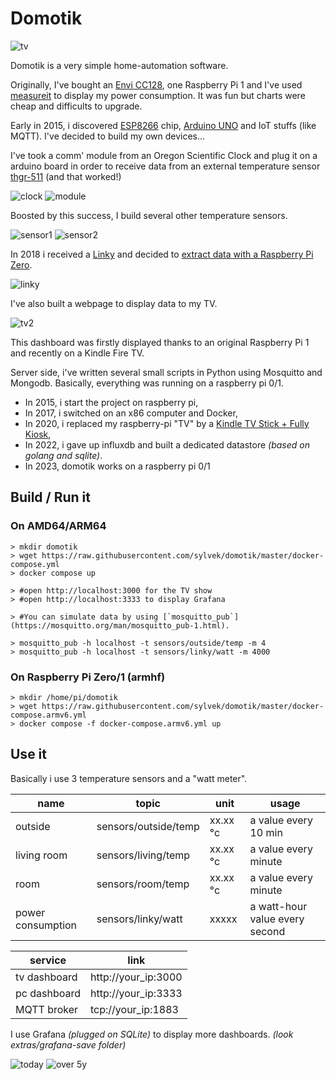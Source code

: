 # Domotik

![tv](extras/tv.png)

Domotik is a very simple home-automation software.

Originally, I've bought an [Envi CC128](http://www.currentcost.com/product-cc128.html), one Raspberry Pi 1 and I've used [measureit](https://github.com/lalelunet/measureit/wiki/The-end-of-the-measureit-project-%3F!) to display my power consumption. It was fun but charts were cheap and difficults to upgrade.

Early in 2015, i discovered [ESP8266](https://fr.wikipedia.org/wiki/ESP8266) chip, [Arduino UNO](https://en.wikipedia.org/wiki/Arduino_Uno) and IoT stuffs (like MQTT). I've decided to build my own devices…

I've took a comm' module from an Oregon Scientific Clock and plug it on a arduino board in order to receive data from an external temperature sensor [thgr-511](https://www.disteo-sante.fr/accessoires/1759-thgr-511-sonde-thermo-hygro-.html) (and that worked!)

![clock](extras/oregonscientist.jpg)
![module](extras/communication_module.jpg)

Boosted by this success, I build several other temperature sensors.

![sensor1](extras/temp_sensor_1.jpg)
![sensor2](extras/temp_sensor_2.jpg)

In 2018 i received a [Linky](https://fr.wikipedia.org/wiki/Linky) and decided to [extract data with a Raspberry Pi Zero](https://github.com/sylvek/linkiki).

![linky](extras/linky.jpg)

I've also built a webpage to display data to my TV.

![tv2](extras/tv2.jpg)

This dashboard was firstly displayed thanks to an original Raspberry Pi 1 and recently on a Kindle Fire TV.

Server side, i've written several small scripts in Python using Mosquitto and Mongodb.
Basically, everything was running on a raspberry pi 0/1.

- In 2015, i start the project on raspberry pi,
- In 2017, i switched on an x86 computer and Docker,
- In 2020, i replaced my raspberry-pi "TV" by a [Kindle TV Stick + Fully Kiosk](https://www.fully-kiosk.com/en/#download-box),
- In 2022, i gave up influxdb and built a dedicated datastore _(based on golang and sqlite)_.
- In 2023, domotik works on a raspberry pi 0/1

## Build / Run it

### On AMD64/ARM64

```
> mkdir domotik
> wget https://raw.githubusercontent.com/sylvek/domotik/master/docker-compose.yml
> docker compose up

> #open http://localhost:3000 for the TV show
> #open http://localhost:3333 to display Grafana

> #You can simulate data by using [`mosquitto_pub`](https://mosquitto.org/man/mosquitto_pub-1.html).

> mosquitto_pub -h localhost -t sensors/outside/temp -m 4
> mosquitto_pub -h localhost -t sensors/linky/watt -m 4000
```

### On Raspberry Pi Zero/1 (armhf)

```
> mkdir /home/pi/domotik
> wget https://raw.githubusercontent.com/sylvek/domotik/master/docker-compose.armv6.yml
> docker compose -f docker-compose.armv6.yml up
```

## Use it

Basically i use 3 temperature sensors and a "watt meter".

| name              | topic                | unit     | usage                          |
| ----------------- | -------------------- | -------- | ------------------------------ |
| outside           | sensors/outside/temp | xx.xx °c | a value every 10 min           |
| living room       | sensors/living/temp  | xx.xx °c | a value every minute           |
| room              | sensors/room/temp    | xx.xx °c | a value every minute           |
| power consumption | sensors/linky/watt   | xxxxx    | a watt-hour value every second |

| service      | link                |
| ------------ | ------------------- |
| tv dashboard | http://your_ip:3000 |
| pc dashboard | http://your_ip:3333 |
| MQTT broker  | tcp://your_ip:1883  |

I use Grafana _(plugged on SQLite)_ to display more dashboards. _(look extras/grafana-save folder)_

![today](extras/grafana_1.png)
![over 5y](extras/grafana_2.png)
